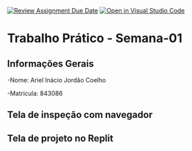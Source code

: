 [![Review Assignment Due Date](https://classroom.github.com/assets/deadline-readme-button-22041afd0340ce965d47ae6ef1cefeee28c7c493a6346c4f15d667ab976d596c.svg)](https://classroom.github.com/a/egWsXDcZ)
[![Open in Visual Studio Code](https://classroom.github.com/assets/open-in-vscode-2e0aaae1b6195c2367325f4f02e2d04e9abb55f0b24a779b69b11b9e10269abc.svg)](https://classroom.github.com/online_ide?assignment_repo_id=18199200&assignment_repo_type=AssignmentRepo)
# Trabalho Prático - Semana-01

## Informações Gerais
-Nome: Ariel Inácio Jordão Coelho

-Matricula: 843086

## Tela de inspeção com navegador


## Tela de projeto no Replit

